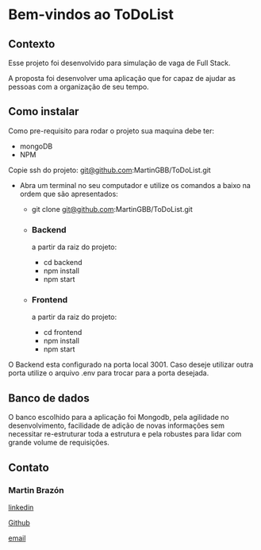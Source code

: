 # Bem-vindos ao ToDoList

## Contexto

Esse projeto foi desenvolvido para simulação de vaga de Full Stack.

A proposta foi desenvolver uma aplicação que for capaz de ajudar as pessoas com a organização de seu tempo.

## Como instalar

Como pre-requisito para rodar o projeto sua maquina debe ter:

  - mongoDB
  - NPM

Copie ssh do projeto: git@github.com:MartinGBB/ToDoList.git

- Abra um terminal no seu computador e utilize os comandos a baixo na ordem que são apresentados:

  - git clone git@github.com:MartinGBB/ToDoList.git

  - ### Backend
    a partir da raiz do projeto:
    - cd backend
    - npm install
    - npm start 

  - ### Frontend
    a partir da raiz do projeto:
    - cd frontend
    - npm install
    - npm start


O Backend esta configurado na porta local 3001. Caso deseje utilizar outra porta utilize o arquivo .env para trocar para a porta desejada.

## Banco de dados

O banco escolhido para a aplicação foi Mongodb, pela agilidade no desenvolvimento, facilidade de adição de novas informações sem necessitar re-estruturar toda a estrutura e pela robustes para lidar com grande volume de requisições.

## Contato

### Martin Brazón
[linkedin](https://www.linkedin.com/in/martinbrazon/)

[Github](https://github.com/MartinGBB/ToDoList)

[email](escorpmartin97@gmail.com)
